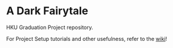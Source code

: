 # A Dark Fairytale
HKU Graduation Project repository.

For Project Setup tutorials and other usefulness, refer to the [wiki](https://github.com/Casey-Hofland/A_Dark_Fairytale/wiki)!
